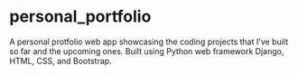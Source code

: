 # personal_portfolio
A personal protfolio web app showcasing the coding projects that I've built so far and the upcoming ones. Built using Python web framework Django, HTML, CSS, and Bootstrap.
